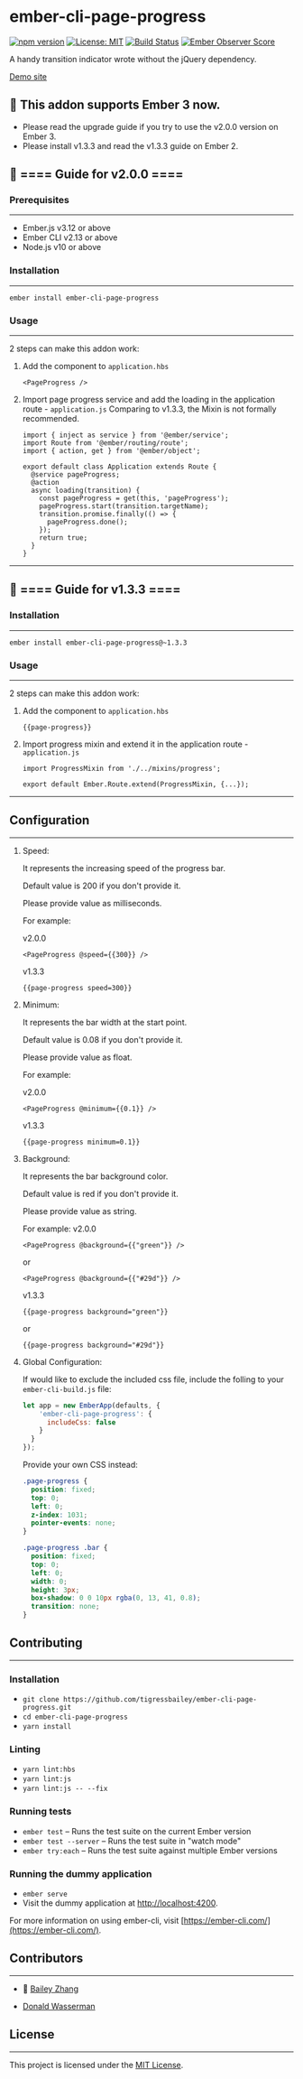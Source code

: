 ember-cli-page-progress
==============================================================================
[![npm version](https://badge.fury.io/js/ember-cli-page-progress.svg)](https://badge.fury.io/js/ember-cli-page-progress) [![License: MIT](https://img.shields.io/badge/License-MIT-yellow.svg)](https://opensource.org/licenses/MIT)
[![Build Status](https://travis-ci.com/tigressbailey/ember-cli-page-progress.svg?branch=master)](https://travis-ci.com/tigressbailey/ember-cli-page-progress)
[![Ember Observer Score](https://emberobserver.com/badges/ember-cli-page-progress.svg)](https://emberobserver.com/addons/ember-cli-page-progress)

A handy transition indicator wrote without the jQuery dependency.

[Demo site](https://tigressbailey.github.io/ember-cli-page-progress/)


## 🎉 This addon supports Ember 3 now.

  - Please read the upgrade guide if you try to use the v2.0.0 version on Ember 3.
  - Please install v1.3.3 and read the v1.3.3 guide on Ember 2.

## 🏁 ==== Guide for v2.0.0 ====

### Prerequisites
------------------------------------------------------------------------------

- Ember.js v3.12 or above
- Ember CLI v2.13 or above
- Node.js v10 or above

### Installation
------------------------------------------------------------------------------

```
ember install ember-cli-page-progress
```


### Usage
------------------------------------------------------------------------------

2 steps can make this addon work:

1. Add the component to `application.hbs`
    ```
    <PageProgress />
    ```

2. Import page progress service and add the loading in the application route - `application.js`
   Comparing to v1.3.3, the Mixin is not formally recommended.

   ```
   import { inject as service } from '@ember/service';
   import Route from '@ember/routing/route';
   import { action, get } from '@ember/object';

   export default class Application extends Route {
     @service pageProgress;
     @action
     async loading(transition) {
       const pageProgress = get(this, 'pageProgress');
       pageProgress.start(transition.targetName);
       transition.promise.finally(() => {
         pageProgress.done();
       });
       return true;
     }
   }
   ```

------------------------------------------------------------------------------

## 🏁 ==== Guide for v1.3.3 ====

### Installation
------------------------------------------------------------------------------

```
ember install ember-cli-page-progress@~1.3.3
```


### Usage
------------------------------------------------------------------------------

2 steps can make this addon work:

1. Add the component to `application.hbs`
    ```
    {{page-progress}}
    ```

2. Import progress mixin and extend it in the application route - `application.js`

   ```
   import ProgressMixin from './../mixins/progress';

   export default Ember.Route.extend(ProgressMixin, {...});
   ```

------------------------------------------------------------------------------

## Configuration
------------------------------------------------------------------------------

1. Speed:

   It represents the increasing speed of the progress bar.

   Default value is 200 if you don't provide it.

   Please provide value as milliseconds.

   For example:

   v2.0.0
   ```
   <PageProgress @speed={{300}} />
   ```

   v1.3.3
   ```
   {{page-progress speed=300}}
   ```

2. Minimum:

   It represents the bar width at the start point.

   Default value is 0.08 if you don't provide it.

   Please provide value as float.

   For example:

   v2.0.0
   ```
   <PageProgress @minimum={{0.1}} />
   ```

   v1.3.3
   ```
   {{page-progress minimum=0.1}}
   ```

3. Background:

   It represents the bar background color.

   Default value is red if you don't provide it.

   Please provide value as string.

   For example:
   v2.0.0
   ```
   <PageProgress @background={{"green"}} />
   ```
   or
   ```
   <PageProgress @background={{"#29d"}} />
   ```

   v1.3.3
   ```
   {{page-progress background="green"}}
   ```
   or
   ```
   {{page-progress background="#29d"}}
   ```

4. Global Configuration:

    If would like to exclude the included css file, include the folling to your `ember-cli-build.js` file:

    ```js
    let app = new EmberApp(defaults, {
        'ember-cli-page-progress': {
          includeCss: false
        }
      }
    });
    ```

    Provide your own CSS instead:

    ```css
    .page-progress {
      position: fixed;
      top: 0;
      left: 0;
      z-index: 1031;
      pointer-events: none;
    }

    .page-progress .bar {
      position: fixed;
      top: 0;
      left: 0;
      width: 0;
      height: 3px;
      box-shadow: 0 0 10px rgba(0, 13, 41, 0.8);
      transition: none;
    }
    ```

## Contributing
------------------------------------------------------------------------------

### Installation

* `git clone https://github.com/tigressbailey/ember-cli-page-progress.git`
* `cd ember-cli-page-progress`
* `yarn install`

### Linting

* `yarn lint:hbs`
* `yarn lint:js`
* `yarn lint:js -- --fix`

### Running tests

* `ember test` – Runs the test suite on the current Ember version
* `ember test --server` – Runs the test suite in "watch mode"
* `ember try:each` – Runs the test suite against multiple Ember versions

### Running the dummy application

* `ember serve`
* Visit the dummy application at [http://localhost:4200](http://localhost:4200).

For more information on using ember-cli, visit [https://ember-cli.com/](https://ember-cli.com/).

## Contributors
------------------------------------------------------------------------------
- :tiger: [Bailey Zhang](https://tigressbailey.github.io)

- [Donald Wasserman](<https://github.com/donaldwasserman>
)

## License
------------------------------------------------------------------------------

This project is licensed under the [MIT License](LICENSE.md).
